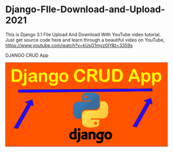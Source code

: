 # Django-FIle-Download-and-Upload-2021
This is Django 3.1 File Upload And Download With YouTube video tutorial. Just get source code here and learn through a beautiful video on YouTube, https://www.youtube.com/watch?v=kUsG1myz0IY&t=3359s




DJANGO CRUD App

![alt text](https://github.com/MoTechStore/Django-3.1-CRUD-App/blob/master/media/store/covers/thumb2.png)
